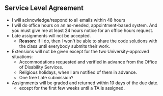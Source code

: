 ## Service Level Agreement
* I will acknowledge/respond to all emails within 48 hours
* I will do office hours on an as-needed, appointment-based system. And you must give me at least 24 hours notice for an office hours request.
* Late assignments will not be accepted.
  * **Reason:** If I do, then I won't be able to share the code solutions with the class until everybody submits their work.
* Extensions will not be given except for the two University-approved situations:
  * Accommodations requested and verified in advance from the Office of Disability Services.
  * Religious holidays, when I am notified of them in advance.
  * One free Late submission?
* Assignments will be graded and returned within 10 days of the due date.
  * except for the first few weeks until a TA is assigned.